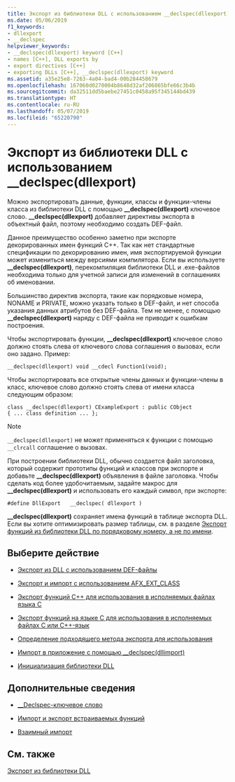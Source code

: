 ```yaml
---
title: Экспорт из библиотеки DLL с использованием __declspec(dllexport)
ms.date: 05/06/2019
f1_keywords:
- dllexport
- __declspec
helpviewer_keywords:
- __declspec(dllexport) keyword [C++]
- names [C++], DLL exports by
- export directives [C++]
- exporting DLLs [C++], __declspec(dllexport) keyword
ms.assetid: a35e25e8-7263-4a04-bad4-00b284458679
ms.openlocfilehash: 167060d0270004b8648d32af206865bfe66c3b4b
ms.sourcegitcommit: da32511dd5baebe27451c0458a95f345144bd439
ms.translationtype: HT
ms.contentlocale: ru-RU
ms.lasthandoff: 05/07/2019
ms.locfileid: "65220790"
---
```

# <a name="exporting-from-a-dll-using-declspecdllexport"></a>Экспорт из библиотеки DLL с использованием __declspec(dllexport)

Можно экспортировать данные, функции, классы и функции-члены класса из библиотеки DLL с помощью **__declspec(dllexport)** ключевое слово. **__declspec(dllexport)** добавляет директивы экспорта в объектный файл, поэтому необходимо создать DEF-файл.

Данное преимущество особенно заметно при экспорте декорированных имен функций C++. Так как нет стандартные спецификации по декорированию имен, имя экспортируемой функции может измениться между версиями компилятора. Если вы используете **__declspec(dllexport)**, перекомпиляция библиотеки DLL и .exe-файлов необходима только для учетной записи для изменений в соглашениях об именовании.

Большинство директив экспорта, такие как порядковые номера, NONAME и PRIVATE, можно указать только в DEF-файл, и нет способа указания данных атрибутов без DEF-файла. Тем не менее, с помощью **__declspec(dllexport)** наряду с DEF-файла не приводит к ошибкам построения.

Чтобы экспортировать функции, **__declspec(dllexport)** ключевое слово должно стоять слева от ключевого слова соглашения о вызовах, если оно задано. Пример:

```
__declspec(dllexport) void __cdecl Function1(void);
```

Чтобы экспортировать все открытые члены данных и функции-члены в класс, ключевое слово должно стоять слева от имени класса следующим образом:

```
class __declspec(dllexport) CExampleExport : public CObject
{ ... class definition ... };
```

> [!NOTE]
>  `__declspec(dllexport)` не может применяться к функции с помощью `__clrcall` соглашение о вызовах.

При построении библиотеки DLL, обычно создается файл заголовка, который содержит прототипы функций и классов при экспорте и добавьте **__declspec(dllexport)** объявления в файле заголовка. Чтобы сделать код более удобочитаемым, задайте макрос для **__declspec(dllexport)** и использовать его каждый символ, при экспорте:

```
#define DllExport   __declspec( dllexport )
```

**__declspec(dllexport)** сохраняет имена функций в таблице экспорта DLL. Если вы хотите оптимизировать размер таблицы, см. в разделе [Экспорт функций из библиотеки DLL по порядковому номеру, а не по имени](exporting-functions-from-a-dll-by-ordinal-rather-than-by-name.md).

## <a name="what-do-you-want-to-do"></a>Выберите действие

- [Экспорт из DLL с использованием DEF-файлы](exporting-from-a-dll-using-def-files.md)

- [Экспорт и импорт с использованием AFX_EXT_CLASS](exporting-and-importing-using-afx-ext-class.md)

- [Экспорт функций C++ для использования в исполняемых файлах языка C](exporting-cpp-functions-for-use-in-c-language-executables.md)

- [Экспорт функций на языке C для использования в исполняемых файлах C или C++-язык](exporting-c-functions-for-use-in-c-or-cpp-language-executables.md)

- [Определение подходящего метода экспорта для использования](determining-which-exporting-method-to-use.md)

- [Импорт в приложение с помощью __declspec(dllimport)](importing-into-an-application-using-declspec-dllimport.md)

- [Инициализация библиотеки DLL](run-time-library-behavior.md#initializing-a-dll)

## <a name="what-do-you-want-to-know-more-about"></a>Дополнительные сведения

- [__Declspec-ключевое слово](../cpp/declspec.md)

- [Импорт и экспорт встраиваемых функций](importing-and-exporting-inline-functions.md)

- [Взаимный импорт](mutual-imports.md)

## <a name="see-also"></a>См. также

[Экспорт из библиотеки DLL](exporting-from-a-dll.md)
